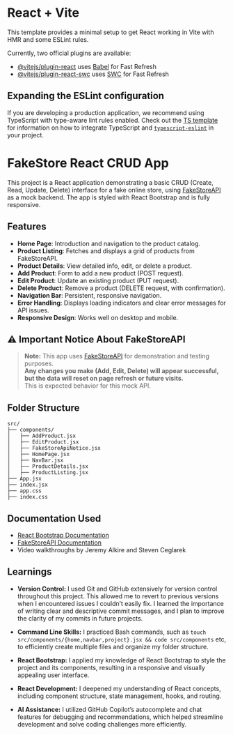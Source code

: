 # React + Vite

This template provides a minimal setup to get React working in Vite with HMR and some ESLint rules.

Currently, two official plugins are available:

- [@vitejs/plugin-react](https://github.com/vitejs/vite-plugin-react/blob/main/packages/plugin-react) uses [Babel](https://babeljs.io/) for Fast Refresh
- [@vitejs/plugin-react-swc](https://github.com/vitejs/vite-plugin-react/blob/main/packages/plugin-react-swc) uses [SWC](https://swc.rs/) for Fast Refresh

## Expanding the ESLint configuration

If you are developing a production application, we recommend using TypeScript with type-aware lint rules enabled. Check out the [TS template](https://github.com/vitejs/vite/tree/main/packages/create-vite/template-react-ts) for information on how to integrate TypeScript and [`typescript-eslint`](https://typescript-eslint.io) in your project.

# FakeStore React CRUD App

This project is a React application demonstrating a basic CRUD (Create, Read, Update, Delete) interface for a fake online store, using [FakeStoreAPI](https://fakestoreapi.com/) as a mock backend. The app is styled with React Bootstrap and is fully responsive.

## Features

- **Home Page**: Introduction and navigation to the product catalog.
- **Product Listing**: Fetches and displays a grid of products from FakeStoreAPI.
- **Product Details**: View detailed info, edit, or delete a product.
- **Add Product**: Form to add a new product (POST request).
- **Edit Product**: Update an existing product (PUT request).
- **Delete Product**: Remove a product (DELETE request, with confirmation).
- **Navigation Bar**: Persistent, responsive navigation.
- **Error Handling**: Displays loading indicators and clear error messages for API issues.
- **Responsive Design**: Works well on desktop and mobile.

## ⚠️ Important Notice About FakeStoreAPI

> **Note:** This app uses [FakeStoreAPI](https://fakestoreapi.com/) for demonstration and testing purposes.  
> **Any changes you make (Add, Edit, Delete) will appear successful, but the data will reset on page refresh or future visits.**  
> This is expected behavior for this mock API.

## Folder Structure

```
src/
├── components/
│   ├── AddProduct.jsx
│   ├── EditProduct.jsx
│   ├── FakeStoreApiNotice.jsx
│   ├── HomePage.jsx
│   ├── NavBar.jsx
│   ├── ProductDetails.jsx
│   ├── ProductListing.jsx
├── App.jsx
├── index.jsx
├── app.css
├── index.css
```

## Documentation Used

- [React Bootstrap Documentation](https://react-bootstrap.netlify.app/docs/getting-started/introduction/)
- [FakeStoreAPI Documentation](https://fakestoreapi.com/docs#tag/Products-FakeStoreAPI)
- Video walkthroughs by Jeremy Alkire and Steven Ceglarek

## Learnings

- **Version Control:** I used Git and GitHub extensively for version control throughout this project. This allowed me to revert to previous versions when I encountered issues I couldn’t easily fix. I learned the importance of writing clear and descriptive commit messages, and I plan to improve the clarity of my commits in future projects.

- **Command Line Skills:** I practiced Bash commands, such as `touch src/components/{home,navbar,project}.jsx && code src/components` etc, to efficiently create multiple files and organize my folder structure.

- **React Bootstrap:** I applied my knowledge of React Bootstrap to style the project and its components, resulting in a responsive and visually appealing user interface.

- **React Development:** I deepened my understanding of React concepts, including component structure, state management, hooks, and routing.

- **AI Assistance:** I utilized GitHub Copilot’s autocomplete and chat features for debugging and recommendations, which helped streamline development and solve coding challenges more efficiently.
